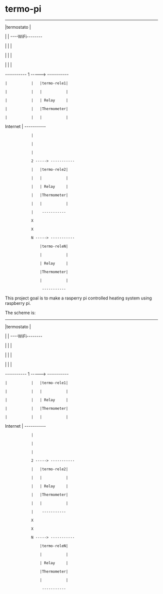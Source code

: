 # termo-pi




 -----------

|termostato |

|           |   ----WiFi--------

|           |                   |

|           |                   |

|           |                   |

 -----------                    1 -----> -----------

	|			|	|termo-rele1|

	|			|	|           |

	|			|	| Relay     |

	|			|	|Thermometer|

	|			|	|           |

Internet			|	 -----------

				|

				|

				|

				2 -----> -----------

				|	|termo-rele2|

				|	|           |

				|	| Relay     |

				|	|Thermometer|

				|	|           |

				|	 -----------

				X

				X

				N -----> -----------

					|termo-releN|

					|           |

					| Relay     |

					|Thermometer|

					|           |

					 -----------
This project goal is to make a rasperry pi controlled heating system using raspberry pi.

The scheme is:



 -----------

|termostato |

|           |   ----WiFi--------

|           |                   |

|           |                   |

|           |                   |

 -----------                    1 -----> -----------

	|			|	|termo-rele1|

	|			|	|           |

	|			|	| Relay     |

	|			|	|Thermometer|

	|			|	|           |

Internet			|	 -----------

				|

				|

				|

				2 -----> -----------

				|	|termo-rele2|

				|	|           |

				|	| Relay     |

				|	|Thermometer|

				|	|           |

				|	 -----------

				X

				X

				N -----> -----------

					|termo-releN|

					|           |

					| Relay     |

					|Thermometer|

					|           |

					 -----------



